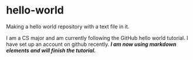 # hello-world
Making a hello world repository with a text file in it. 

I am a CS major and am currently following the GitHub hello world tutorial. 
I have set up an account on github recently. ***I am now using 
markdown elements and will finish the tutorial.*** 
